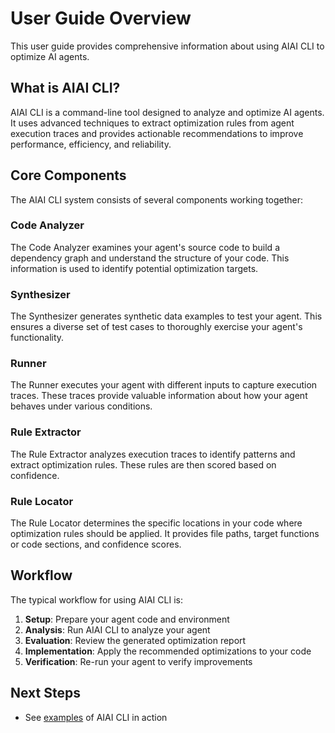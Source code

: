 # User Guide Overview

This user guide provides comprehensive information about using AIAI CLI to optimize AI agents.

## What is AIAI CLI?

AIAI CLI is a command-line tool designed to analyze and optimize AI agents. It uses advanced techniques to extract optimization rules from agent execution traces and provides actionable recommendations to improve performance, efficiency, and reliability.

## Core Components

The AIAI CLI system consists of several components working together:

### Code Analyzer

The Code Analyzer examines your agent's source code to build a dependency graph and understand the structure of your code. This information is used to identify potential optimization targets.

### Synthesizer

The Synthesizer generates synthetic data examples to test your agent. This ensures a diverse set of test cases to thoroughly exercise your agent's functionality.

### Runner

The Runner executes your agent with different inputs to capture execution traces. These traces provide valuable information about how your agent behaves under various conditions.


### Rule Extractor

The Rule Extractor analyzes execution traces to identify patterns and extract optimization rules. These rules are then scored based on confidence.

### Rule Locator

The Rule Locator determines the specific locations in your code where optimization rules should be applied. It provides file paths, target functions or code sections, and confidence scores.

## Workflow

The typical workflow for using AIAI CLI is:

1. **Setup**: Prepare your agent code and environment
2. **Analysis**: Run AIAI CLI to analyze your agent
3. **Evaluation**: Review the generated optimization report
4. **Implementation**: Apply the recommended optimizations to your code
5. **Verification**: Re-run your agent to verify improvements

## Next Steps
- See [examples](../examples/demo-email-agent.md) of AIAI CLI in action 